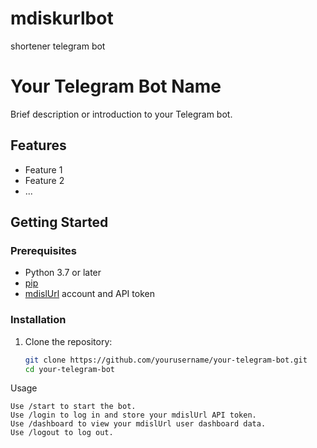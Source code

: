 # mdiskurlbot
shortener telegram bot 

# Your Telegram Bot Name

Brief description or introduction to your Telegram bot.

## Features

- Feature 1
- Feature 2
- ...

## Getting Started

### Prerequisites

- Python 3.7 or later
- [pip](https://pip.pypa.io/en/stable/)
- [mdislUrl](https://mdiskurl.com/) account and API token

### Installation

1. Clone the repository:

   ```bash
   git clone https://github.com/yourusername/your-telegram-bot.git
   cd your-telegram-bot


Usage

    Use /start to start the bot.
    Use /login to log in and store your mdislUrl API token.
    Use /dashboard to view your mdislUrl user dashboard data.
    Use /logout to log out.
